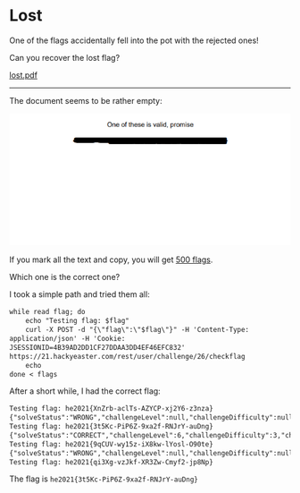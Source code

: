 # Lost
One of the flags accidentally fell into the pot with the rejected ones!

Can you recover the lost flag?

[lost.pdf](lost.pdf)

---

The document seems to be rather empty:

![](lost.png)

If you mark all the text and copy, you will get [500 flags](flags.txt).

Which one is the correct one?

I took a simple path and tried them all:
```shell
while read flag; do
    echo "Testing flag: $flag"
    curl -X POST -d "{\"flag\":\"$flag\"}" -H 'Content-Type: application/json' -H 'Cookie: JSESSIONID=4B39AD2DD1CF27DDAA3DD4EF46EFC832'  https://21.hackyeaster.com/rest/user/challenge/26/checkflag
    echo
done < flags
```

After a short while, I had the correct flag:
```
Testing flag: he2021{XnZrb-aclTs-AZYCP-xj2Y6-z3nza}
{"solveStatus":"WRONG","challengeLevel":null,"challengeDifficulty":null,"challengePoints":null,"levelUp":null}
Testing flag: he2021{3t5Kc-PiP6Z-9xa2f-RNJrY-auDng}
{"solveStatus":"CORRECT","challengeLevel":6,"challengeDifficulty":3,"challengePoints":200,"levelUp":true}
Testing flag: he2021{9qCUV-wy15z-iX8kw-lYosl-O90te}
{"solveStatus":"WRONG","challengeLevel":null,"challengeDifficulty":null,"challengePoints":null,"levelUp":null}
Testing flag: he2021{qi3Xg-vzJkf-XR3Zw-Cmyf2-jp8Np}
```

The flag is `he2021{3t5Kc-PiP6Z-9xa2f-RNJrY-auDng}`